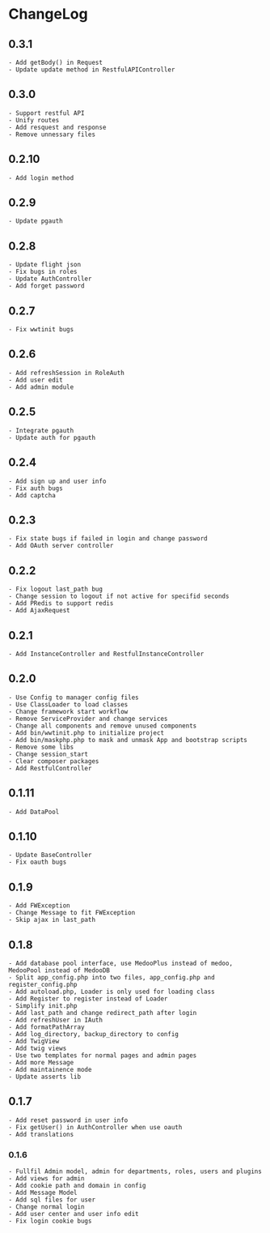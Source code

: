 # ChangeLog

## 0.3.1
    - Add getBody() in Request
    - Update update method in RestfulAPIController

## 0.3.0
    - Support restful API
    - Unify routes
    - Add resquest and response
    - Remove unnessary files

## 0.2.10
    - Add login method

## 0.2.9
    - Update pgauth

## 0.2.8
    - Update flight json
    - Fix bugs in roles
    - Update AuthController
    - Add forget password

## 0.2.7
    - Fix wwtinit bugs

## 0.2.6
    - Add refreshSession in RoleAuth
    - Add user edit
    - Add admin module

## 0.2.5
    - Integrate pgauth
    - Update auth for pgauth

## 0.2.4
    - Add sign up and user info
    - Fix auth bugs
    - Add captcha

## 0.2.3
    - Fix state bugs if failed in login and change password
    - Add OAuth server controller

## 0.2.2
    - Fix logout last_path bug
    - Change session to logout if not active for specifid seconds
    - Add PRedis to support redis
    - Add AjaxRequest

## 0.2.1
    - Add InstanceController and RestfulInstanceController

## 0.2.0
    - Use Config to manager config files
    - Use ClassLoader to load classes
    - Change framework start workflow
    - Remove ServiceProvider and change services
    - Change all components and remove unused components
    - Add bin/wwtinit.php to initialize project
    - Add bin/maskphp.php to mask and unmask App and bootstrap scripts
    - Remove some libs
    - Change session_start
    - Clear composer packages
    - Add RestfulController

## 0.1.11
    - Add DataPool

## 0.1.10
    - Update BaseController
    - Fix oauth bugs

## 0.1.9
    - Add FWException
    - Change Message to fit FWException
    - Skip ajax in last_path

## 0.1.8
    - Add database pool interface, use MedooPlus instead of medoo, MedooPool instead of MedooDB
    - Split app_config.php into two files, app_config.php and register_config.php
    - Add autoload.php, Loader is only used for loading class
    - Add Register to register instead of Loader
    - Simplify init.php
    - Add last_path and change redirect_path after login
    - Add refreshUser in IAuth
    - Add formatPathArray
    - Add log_directory, backup_directory to config
    - Add TwigView
    - Add twig views
    - Use two templates for normal pages and admin pages
    - Add more Message
    - Add maintainence mode
    - Update asserts lib

## 0.1.7
    - Add reset password in user info
    - Fix getUser() in AuthController when use oauth
    - Add translations

### 0.1.6
    - Fullfil Admin model, admin for departments, roles, users and plugins
    - Add views for admin
    - Add cookie path and domain in config
    - Add Message Model
    - Add sql files for user
    - Change normal login
    - Add user center and user info edit
    - Fix login cookie bugs
    